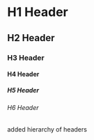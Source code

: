# H1 Header
## H2 Header
### H3 Header
#### H4 Header
##### H5 Header
###### H6 Header



added hierarchy of headers
